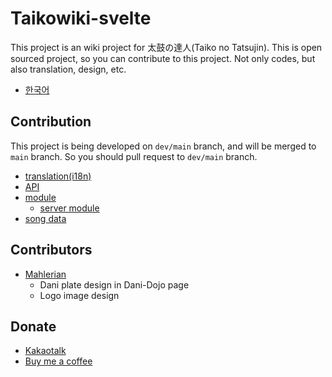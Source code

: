# Taikowiki-svelte

This project is an wiki project for 太鼓の達人(Taiko no Tatsujin). This is open sourced project, so you can contribute to this project. Not only codes, but also translation, design, etc.

- [한국어](/docs/ko/readme.md)

## Contribution

This project is being developed on `dev/main` branch, and will be merged to `main` branch. So you should pull request to `dev/main` branch.

- [translation(i18n)](/docs/i18n.md)
- [API](/docs/api.md)
- [module](/docs/module.md)
    - [server module](/docs/server_module.md)
- [song data](/docs/song%20data.md)

## Contributors

- [Mahlerian](https://x.com/IchBinMahlerian)
    - Dani plate design in Dani-Dojo page
    - Logo image design

## Donate

- [Kakaotalk](https://open.kakao.com/me/hotsixman)
- [Buy me a coffee](https://buymeacoffee.com/hotsixman)